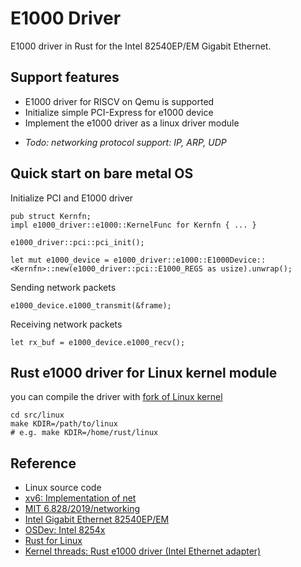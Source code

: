 # E1000 Driver
E1000 driver in Rust for the Intel 82540EP/EM Gigabit Ethernet.
## Support features
* E1000 driver for RISCV on Qemu is supported
* Initialize simple PCI-Express for e1000 device
* Implement the e1000 driver as a linux driver module

- _Todo: networking protocol support: IP, ARP, UDP_

## Quick start on bare metal OS

Initialize PCI and E1000 driver
```
pub struct Kernfn;
impl e1000_driver::e1000::KernelFunc for Kernfn { ... }

e1000_driver::pci::pci_init();

let mut e1000_device = e1000_driver::e1000::E1000Device::<Kernfn>::new(e1000_driver::pci::E1000_REGS as usize).unwrap();
```

Sending network packets
```
e1000_device.e1000_transmit(&frame);
```

Receiving network packets
```
let rx_buf = e1000_device.e1000_recv();
```

## Rust e1000 driver for Linux kernel module
you can compile the driver with [fork of Linux kernel](https://github.com/fujita/linux/tree/rust-e1000)

```
cd src/linux
make KDIR=/path/to/linux
# e.g. make KDIR=/home/rust/linux
```

## Reference
* Linux source code
* [xv6: Implementation of net](https://github.com/mit-pdos/xv6-riscv-fall19/tree/net)
* [MIT 6.828/2019/networking](https://pdos.csail.mit.edu/6.828/2019/lec/l-networking.pdf)
* [Intel Gigabit Ethernet 82540EP/EM](https://pdos.csail.mit.edu/6.828/2019/readings/hardware/8254x_GBe_SDM.pdf)
* [OSDev: Intel 8254x](https://wiki.osdev.org/Intel_8254x)
* [Rust for Linux](https://github.com/fujita/linux/tree/rust-e1000)
* [Kernel threads: Rust e1000 driver (Intel Ethernet adapter)](https://lore.kernel.org/rust-for-linux/20220919.103820.680182888079022491.fujita@lima-default/)
